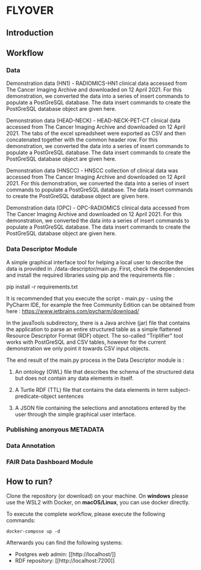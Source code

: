 # FLYOVER

## Introduction


## Workflow

### Data

Demonstration data (HN1) - RADIOMICS-HN1 clinical data accessed from The Cancer Imaging Archive and downloaded on 12 April 2021. For this demonstration, we converted the data into a series of insert commands to populate a PostGreSQL database. The data insert commands to create the PostGreSQL database object are given here.

Demonstration data (HEAD-NECK) - HEAD-NECK-PET-CT clinical data accessed from The Cancer Imaging Archive and downloaded on 12 April 2021. The tabs of the excel spreadsheet were exported as CSV and then concatenated together with the common header row. For this demonstration, we converted the data into a series of insert commands to populate a PostGreSQL database. The data insert commands to create the PostGreSQL database object are given here.

Demonstration data (HNSCC) - HNSCC collection of clinical data was accessed from The Cancer Imaging Archive and downloaded on 12 April 2021. For this demonstration, we converted the data into a series of insert commands to populate a PostGreSQL database. The data insert commands to create the PostGreSQL database object are given here.

Demonstration data (OPC) - OPC-RADIOMICS clinical data accessed from The Cancer Imaging Archive and downloaded on 12 April 2021. For this demonstration, we converted the data into a series of insert commands to populate a PostGreSQL database. The data insert commands to create the PostGreSQL database object are given here.



### Data Descriptor Module

A simple graphical interface tool for helping a local user to describe the data is provided in ./data-descriptor/main.py. First, check the dependencies and install the required libraries using pip and the requirements file :

pip install -r requirements.txt

It is recommended that you execute the script - main.py - using the PyCharm IDE, for example the free Community Edition can be obtained from here : https://www.jetbrains.com/pycharm/download/

In the javaTools subdirectory, there is a Java archive (jar) file that contains the application to parse an entire structured table as a simple flattened Resource Descriptor Format (RDF) object. The so-called "Triplifier" tool works with PostGreSQL and CSV tables, however for the current demonstration we only point it towards CSV input objects.

The end result of the main.py process in the Data Descriptor module is :

1) An ontology (OWL) file that describes the schema of the structured data but does not contain any data elements in itself.

2) A Turtle RDF (TTL) file that contains the data elements in term subject-predicate-object sentences

3) A JSON file containing the selections and annotations entered by the user through the simple graphical user interface.



### Publishing anonyous METADATA



### Data Annotation



### FAIR Data Dashboard Module


## How to run?
Clone the repository (or download) on your machine. On **windows** please use the WSL2 with Docker, on **macOS/Linux**, you can use docker directly.

To execute the complete workflow, please execute the following commands:
```
docker-compose up -d
```

Afterwards you can find the following systems:
* Postgres web admin: [[http://localhost/]]
* RDF repository: [[http://localhost:7200]]




